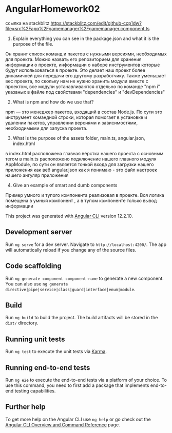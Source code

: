 # AngularHomework02
ссылка на stackblitz https://stackblitz.com/edit/github-ccp1dw?file=src%2Fapp%2Fgamemanager%2Fgamemanager.component.ts

1) Explain everything you can see in the package.json and what it is the purpose of the file.

Он хранит список команд и пакетов с нужными версиями, необходимых для проекта. Можно назвать его репозиторием для хранения информации о проекте, информации о наборе инструментов которые будут использоваться в проекте. Это делает наш проект более динамичней для передачи его другому разработчику. Также уменьшает вес проекта, по скольку нам не нужно хранить модули вместе с проектом, все модули устанавливаются отдельно по команде "npm i" указаных в файле под свойствами "dependencies" и "devDependencies"

2) What is npm and how do we use that?

npm — это менеджер пакетов, входящий в состав Node.js. По сути это инструмент командной строки, которая помогает в установке и удалении пакетов, управлении версиями и зависимостями, необходимыми для запуска проекта.


3) What is the purpose of the assets folder, main.ts, angular.json, index.html

в index.html расположена главная вёрстка нашего проекта с основным тегом <app-root></app-root>
в main.ts расположено подключение нашего главного модуля AppModule, по сути он является точкой входа для загрузки нашего приложения как веб
angular.json как я понимаю - это файл настроек нашего ангуляр приложения

4) Give an example of smart and dumb components

Пример умного и тупого компонента реализовал в проекте. Вся логика помещена в умный компонент <GameManager>, а в тупом компоненте <GameActor> только вывод информации




This project was generated with [Angular CLI](https://github.com/angular/angular-cli) version 12.2.10.

## Development server

Run `ng serve` for a dev server. Navigate to `http://localhost:4200/`. The app will automatically reload if you change any of the source files.

## Code scaffolding

Run `ng generate component component-name` to generate a new component. You can also use `ng generate directive|pipe|service|class|guard|interface|enum|module`.

## Build

Run `ng build` to build the project. The build artifacts will be stored in the `dist/` directory.

## Running unit tests

Run `ng test` to execute the unit tests via [Karma](https://karma-runner.github.io).

## Running end-to-end tests

Run `ng e2e` to execute the end-to-end tests via a platform of your choice. To use this command, you need to first add a package that implements end-to-end testing capabilities.

## Further help

To get more help on the Angular CLI use `ng help` or go check out the [Angular CLI Overview and Command Reference](https://angular.io/cli) page.
